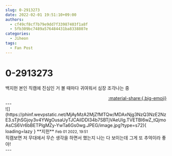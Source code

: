 ```yaml
---
slug: 0-2913273
date: 2022-02-01 19:51:10+09:00
authors:
  - cf49cf8cf7b79e9dd7f33987403f1a8f
  - 5fb309bc7489a576484431ba8338807e
categories:
  - Jiheon
tags:
  - Fan Post
---
```


# 0-2913273

<div class="post-container" markdown="1">
<div class="content-container md-sidebar__scrollwrap" markdown="1">

백지헌 본인 직캠에 진심인 거 볼 때마다 귀여워서 심장 조각나는 중

</div>
</div>

<div style="text-align: right;" markdown="1">
<a href="https://weverse.io/fromis9/fanpost/0-2913273" style="text-align: right;">:material-share:{.big-emoji}</a>
</div>
---

<div class="comments-container md-sidebar__scrollwrap" markdown="1">
<div class="comment" markdown="1">
<div class='id-container' markdown="1">
![](https://phinf.wevpstatic.net/MjAyMzA2MjZfMTQw/MDAxNjg3NzQ3NzE2NzE3.sTjhSGjoy3v4YWgOusaUyTJCAiIDDI34b7SBTjVAeUIg.TVETBI6wZ_tQjmoAsCS6Vr6bBETPlgMZy-YwTa6Gs0wg.JPEG/image.jpg?type=s72){ loading=lazy }
**<span class="artist">지헌</span>** <small>Feb 01 2022, 19:51</small><br>
</div>
<div class='comment-body' markdown="1">
직캠보면 저 무대에서 무슨 생각을 하면서 했는지 나는 다 보이는데 그게 또 추억이라 좋아!
</div>
</div>
</div>
---
